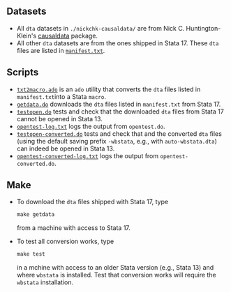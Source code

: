 ## Datasets

* All `dta` datasets in `./nickchk-causaldata/` are from Nick C. Huntington-Klein's [causaldata](https://github.com/NickCH-K/causaldata/tree/main/Stata) package.
* All other `dta` datasets are from the ones shipped in Stata 17. These `dta` files are listed in [`manifest.txt`](https://github.com/LSYS/wbStata/blob/main/datasets/manifest.txt).

## Scripts

* [`txt2macro.ado`](https://github.com/LSYS/wbStata/blob/main/datasets/txt2macro.ado) is an `ado` utility that converts the `dta` files listed in `manifest.txt`into a Stata `macro`.
* [`getdata.do`](https://github.com/LSYS/wbStata/blob/main/datasets/getdata.do) downloads the `dta` files listed in `manifest.txt` from Stata 17.
* [`testopen.do`](https://github.com/LSYS/wbStata/blob/main/datasets/testopen.do) tests and check that the downloaded `dta` files from Stata 17 cannot be opened in Stata 13.
* [`opentest-log.txt`](https://github.com/LSYS/wbStata/blob/main/datasets/opentest-log.txt) logs the output from `opentest.do`.
* [`testopen-converted.do`](https://github.com/LSYS/wbStata/blob/main/datasets/testopen-converted.do) tests and check that and the converted `dta` files (using the default saving prefix `-wbstata`, e.g., with `auto-wbstata.dta`) can indeed be opened in Stata 13.
* [`opentest-converted-log.txt`](https://github.com/LSYS/wbStata/blob/main/datasets/opentest-log.txt) logs the output from `opentest-converted.do`.

## Make
* To download the `dta` files shipped with Stata 17, type
  ```Makefile
  make getdata
  ```
  from a machine with access to Stata 17.
  
* To test all conversion works, type
  ```Makefile
  make test
  ```
  in a mchine with access to an older Stata version (e.g., Stata 13) and where `wbstata` is installed. Test that conversion works will require the `wbstata` installation.
